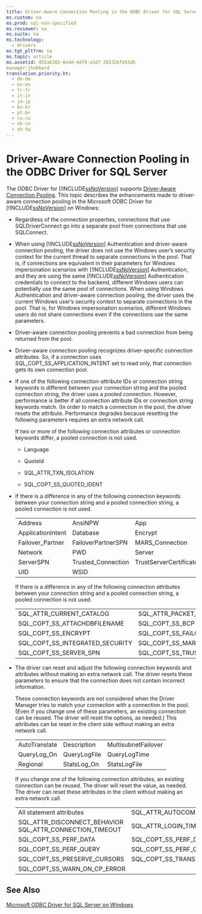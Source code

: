 ```yaml
---
title: Driver-Aware Connection Pooling in the ODBC Driver for SQL Server
ms.custom: na
ms.prod: sql-non-specified
ms.reviewer: na
ms.suite: na
ms.technology: 
  - drivers
ms.tgt_pltfrm: na
ms.topic: article
ms.assetid: 455ab165-8e4d-4df9-a1d7-2b532bfd55d6
manager:jhubbard
translation.priority.ht: 
  - de-de
  - es-es
  - fr-fr
  - it-it
  - ja-jp
  - ko-kr
  - pt-br
  - ru-ru
  - zh-cn
  - zh-tw
---
```

# Driver-Aware Connection Pooling in the ODBC Driver for SQL Server
  The ODBC Driver for [!INCLUDE[ssNoVersion](../content/includes/ssNoVersion_md.md)] supports [Driver\-Aware Connection Pooling](http://msdn.microsoft.com/library/hh405031(VS.85).aspx). This topic describes the enhancements made to driver\-aware connection pooling in the Microsoft ODBC Driver for [!INCLUDE[ssNoVersion](../content/includes/ssNoVersion_md.md)] on Windows:  
  
-   Regardless of the connection properties, connections that use SQLDriverConnect go into a separate pool from connections that use SQLConnect.  
  
-   When using [!INCLUDE[ssNoVersion](../content/includes/ssNoVersion_md.md)] Authentication and driver\-aware connection pooling, the driver does not use the Windows user’s security context for the current thread to separate connections in the pool. That is, if connections are equivalent in their parameters for Windows impersonation scenarios with [!INCLUDE[ssNoVersion](../content/includes/ssNoVersion_md.md)] Authentication, and they are using the same [!INCLUDE[ssNoVersion](../content/includes/ssNoVersion_md.md)] Authentication credentials to connect to the backend, different Windows users can potentially use the same pool of connections. When using Windows Authentication and driver\-aware connection pooling, the driver uses the current Windows user’s security context to separate connections in the pool. That is, for Windows impersonation scenarios, different Windows users do not share connections even if the connections use the same parameters.  
  
-   Driver\-aware connection pooling prevents a bad connection from being returned from the pool.  
  
-   Driver\-aware connection pooling recognizes driver\-specific connection attributes. So, if a connection uses SQL\_COPT\_SS\_APPLICATION\_INTENT set to read only, that connection gets its own connection pool.  
  
-   If one of the following connection\-attribute IDs or connection string keywords is different between your connection string and the pooled connection string, the driver uses a pooled connection. However, performance is better if all connection attribute IDs or connection string keywords match. \(In order to match a connection in the pool, the driver resets the attribute. Performance degrades because resetting the following parameters requires an extra network call.  
  
     If two or more of the following connection attributes or connection keywords differ, a pooled connection is not used.  
  
    -   Language  
  
    -   QuoteId  
  
    -   SQL\_ATTR\_TXN\_ISOLATION  
  
    -   SQL\_COPT\_SS\_QUOTED\_IDENT  
  
-   If there is a difference in any of the following connection keywords between your connection string and a pooled connection string, a pooled connection is not used.  
  
    ||||  
    |-|-|-|  
    |Address|AnsiNPW|App|  
    |ApplicationIntent|Database|Encrypt|  
    |Failover\_Partner|FailoverPartnerSPN|MARS\_Connection|  
    |Network|PWD|Server|  
    |ServerSPN|Trusted\_Connection|TrustServerCertificate|  
    |UID|WSID||  
  
     If there is a difference in any of the following connection attributes between your connection string and a pooled connection string, a pooled connection is not used.  
  
    ||||  
    |-|-|-|  
    |SQL\_ATTR\_CURRENT\_CATALOG|SQL\_ATTR\_PACKET\_SIZE|SQL\_COPT\_SS\_ANSI\_NPW|  
    |SQL\_COPT\_SS\_ATTACHDBFILENAME|SQL\_COPT\_SS\_BCP|SQL\_COPT\_SS\_CONCAT\_NULL|  
    |SQL\_COPT\_SS\_ENCRYPT|SQL\_COPT\_SS\_FAILOVER\_PARTNER|SQL\_COPT\_SS\_FAILOVER\_PARTNER\_SPN|  
    |SQL\_COPT\_SS\_INTEGRATED\_SECURITY|SQL\_COPT\_SS\_MARS\_ENABLED|SQL\_COPT\_SS\_OLDPWD|  
    |SQL\_COPT\_SS\_SERVER\_SPN|SQL\_COPT\_SS\_TRUST\_SERVER\_CERTIFICATE|SSPROP\_AUTH\_REPL\_SERVER\_NAME|  
  
-   The driver can reset and adjust the following connection keywords and attributes without making an extra network call. The driver resets these parameters to ensure that the connection does not contain incorrect information.  
  
     These connection keywords are not considered when the Driver Manager tries to match your connection with a connection in the pool. \(Even if you change one of these parameters, an existing connection can be reused. The driver will reset the options, as needed.\) This attributes can be reset in the client side without making an extra network call.  
  
    ||||  
    |-|-|-|  
    |AutoTranslate|Description|MultisubnetFailover|  
    |QueryLog\_On|QueryLogFile|QueryLogTime|  
    |Regional|StatsLog\_On|StatsLogFile|  
  
     If you change one of the following connection attributes, an existing connection can be reused.  The driver will reset the value, as needed. The driver can reset these attributes in the client without making an extra network call.  
  
    ||||  
    |-|-|-|  
    |All statement attributes|SQL\_ATTR\_AUTOCOMMIT|SQL\_ATTR\_CONNECTION\_TIMEOUT|  
    |SQL\_ATTR\_DISCONNECT\_BEHAVIOR SQL\_ATTR\_CONNECTION\_TIMEOUT|SQL\_ATTR\_LOGIN\_TIMEOUT|SQL\_ATTR\_ODBC\_CURSORS|  
    |SQL\_COPT\_SS\_PERF\_DATA|SQL\_COPT\_SS\_PERF\_DATA\_LOG|SQL\_COPT\_SS\_PERF\_DATA\_LOG\_NOW|  
    |SQL\_COPT\_SS\_PERF\_QUERY|SQL\_COPT\_SS\_PERF\_QUERY\_INTERVAL|SQL\_COPT\_SS\_PERF\_QUERY\_LOG|  
    |SQL\_COPT\_SS\_PRESERVE\_CURSORS|SQL\_COPT\_SS\_TRANSLATE|SQL\_COPT\_SS\_USER\_DATA|  
    |SQL\_COPT\_SS\_WARN\_ON\_CP\_ERROR|||  
  
## See Also  
 [Microsoft ODBC Driver for SQL Server on Windows](../content/Microsoft-ODBC-Driver-for-SQL-Server-on-Windows.md)  
  
  